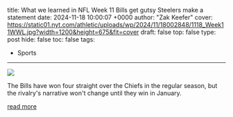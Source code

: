 title: What we learned in NFL Week 11 Bills get gutsy Steelers make a statement
date: 2024-11-18 10:00:07 +0000
author: "Zak Keefer"
cover: https://static01.nyt.com/athletic/uploads/wp/2024/11/18002848/1118_Week11WWL.jpg?width=1200&height=675&fit=cover
draft: false
top: false
type: post
hide: false
toc: false
tags:
  - Sports
---

![](https://static01.nyt.com/athletic/uploads/wp/2024/11/18002848/1118_Week11WWL.jpg?width=1200&height=675&fit=cover)

The Bills have won four straight over the Chiefs in the regular season, but the rivalry's narrative won't change until they win in January.

[read more](https://www.nytimes.com/athletic/5928449/2024/11/18/bills-chiefs-josh-allen-steelers-ravens/)
